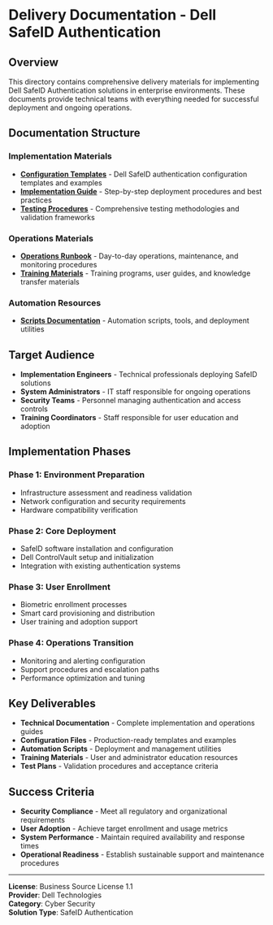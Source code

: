 # Delivery Documentation - Dell SafeID Authentication

## Overview

This directory contains comprehensive delivery materials for implementing Dell SafeID Authentication solutions in enterprise environments. These documents provide technical teams with everything needed for successful deployment and ongoing operations.

## Documentation Structure

### Implementation Materials
- **[Configuration Templates](configuration-templates.md)** - Dell SafeID authentication configuration templates and examples
- **[Implementation Guide](implementation-guide.md)** - Step-by-step deployment procedures and best practices
- **[Testing Procedures](testing-procedures.md)** - Comprehensive testing methodologies and validation frameworks

### Operations Materials
- **[Operations Runbook](operations-runbook.md)** - Day-to-day operations, maintenance, and monitoring procedures
- **[Training Materials](training-materials.md)** - Training programs, user guides, and knowledge transfer materials

### Automation Resources
- **[Scripts Documentation](scripts/README.md)** - Automation scripts, tools, and deployment utilities

## Target Audience

- **Implementation Engineers** - Technical professionals deploying SafeID solutions
- **System Administrators** - IT staff responsible for ongoing operations
- **Security Teams** - Personnel managing authentication and access controls
- **Training Coordinators** - Staff responsible for user education and adoption

## Implementation Phases

### Phase 1: Environment Preparation
- Infrastructure assessment and readiness validation
- Network configuration and security requirements
- Hardware compatibility verification

### Phase 2: Core Deployment
- SafeID software installation and configuration
- Dell ControlVault setup and initialization
- Integration with existing authentication systems

### Phase 3: User Enrollment
- Biometric enrollment processes
- Smart card provisioning and distribution
- User training and adoption support

### Phase 4: Operations Transition
- Monitoring and alerting configuration
- Support procedures and escalation paths
- Performance optimization and tuning

## Key Deliverables

- **Technical Documentation** - Complete implementation and operations guides
- **Configuration Files** - Production-ready templates and examples
- **Automation Scripts** - Deployment and management utilities
- **Training Materials** - User and administrator education resources
- **Test Plans** - Validation procedures and acceptance criteria

## Success Criteria

- **Security Compliance** - Meet all regulatory and organizational requirements
- **User Adoption** - Achieve target enrollment and usage metrics
- **System Performance** - Maintain required availability and response times
- **Operational Readiness** - Establish sustainable support and maintenance procedures

---

**License**: Business Source License 1.1  
**Provider**: Dell Technologies  
**Category**: Cyber Security  
**Solution Type**: SafeID Authentication
